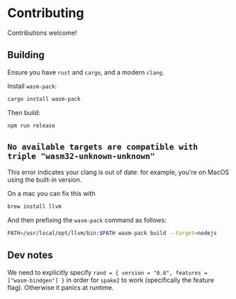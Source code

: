 # Contributing

Contributions welcome!

## Building

Ensure you have `rust` and `cargo`, and a modern `clang`.

Install `wasm-pack`:

```sh
cargo install wasm-pack
```

Then build:

```sh
npm run release
```

## `No available targets are compatible with triple "wasm32-unknown-unknown"`

This error indicates your clang is out of date: for example, you're on MacOS using the built-in version.

On a mac you can fix this with

```sh
brew install llvm
```

And then prefixing the `wasm-pack` command as follows:

```sh
PATH=/usr/local/opt/llvm/bin:$PATH wasm-pack build --target=nodejs
```

## Dev notes

We need to explicitly specify `rand = { version = "0.6", features = ["wasm-bindgen"] }` in order for `spake2` to work (specifically the feature flag). Otherwise it panics at runtime.
